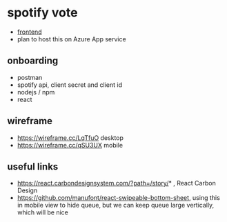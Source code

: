 # spotify vote

- [frontend](https://nitrous.netlify.app/)
- plan to host this on Azure App service

## onboarding
- postman
- spotify api, client secret and client id
- nodejs / npm
- react



## wireframe
- https://wireframe.cc/LqTfuO desktop
- https://wireframe.cc/qSU3UX mobile 


## useful links
- https://react.carbondesignsystem.com/?path=/story/* , React Carbon Design  
- https://github.com/manufont/react-swipeable-bottom-sheet, using this in mobile view to hide queue, but we can keep queue large vertically, which will be nice
